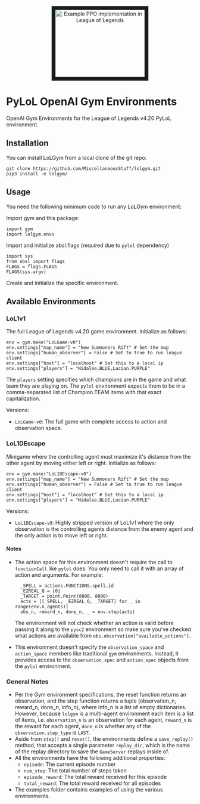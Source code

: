 <div align="center">
    <a href="https://www.youtube.com/watch?v=yVUKi63WfDA"
       target="_blank">
       <img src="http://img.youtube.com/vi/yVUKi63WfDA/0.jpg"
            alt="Example PPO implementation in League of Legends"
            width="240" height="180" border="10" />
    </a>
</div>

# PyLoL OpenAI Gym Environments

OpenAI Gym Environments for the League of Legends v4.20
PyLoL environment.

## Installation

You can install LoLGym from a local clone of the git repo:

```shell
git clone https://github.com/MiscellaneousStuff/lolgym.git
pip3 install -e lolgym/
```

## Usage

You need the following minimum code to run any LoLGym environment:

Import gym and this package:

    import gym
    import lolgym.envs

Import and initialize absl.flags (required due to `pylol` dependency)

    import sys
    from absl import flags
    FLAGS = flags.FLAGS
    FLAGS(sys.argv)

Create and initialize the specific environment.

## Available Environments

### LoL1v1

The full League of Legends v4.20 game environment. Initialize as follows:

    env = gym.make("LoLGame-v0")
    env.settings["map_name"] = "New Summoners Rift" # Set the map
    env.settings["human_observer"] = False # Set to true to run league client
    env.settings["host"] = "localhost" # Set this to a local ip
    env.settings["players"] = "Nidalee.BLUE,Lucian.PURPLE"
    
The `players` setting specifies which champions are in the game and what
team they are playing on. The `pylol` environment expects them to be in
a comma-separated list of Champion.TEAM items with that exact capitalization.

Versions:
- `LoLGame-v0`: The full game with complete access to action and observation
space.

### LoL1DEscape

Minigame where the controlling agent must maximize it's distance from the other
agent by moving either left or right. Initialize as follows:

    env = gym.make("LoL1DEscape-v0")
    env.settings["map_name"] = "New Summoners Rift" # Set the map
    env.settings["human_observer"] = False # Set to true to run league client
    env.settings["host"] = "localhost" # Set this to a local ip
    env.settings["players"] = "Nidalee.BLUE,Lucian.PURPLE"

Versions:
- `LoL1DEscape-v0`: Highly stripped version of LoL1v1 where the only observation
is the controlling agents distance from the enemy agent and the only action is to
move left or right.

#### Notes
- The action space for this environment doesn't require the call to `functionCall`
like `pylol` does. You only need to call it with an array of action and arguments.
For example:

        _SPELL = actions.FUNCTIONS.spell.id
        _EZREAL_Q = [0]
        _TARGET = point.Point(8000, 8000)
        acts = [[_SPELL, _EZREAL_Q, _TARGET] for _ in range(env.n_agents)]
        obs_n, reward_n, done_n, _ = env.step(acts)

    The environment will not check whether an action is valid before passing it
    along to the `pysc2` environment so make sure you've checked what actions are
    available from `obs.observation["available_actions"]`.

- This environment doesn't specify the `observation_space` and `action_space` members
like traditional `gym` environments. Instead, it provides access to the `observation_spec`
and `action_spec` objects from the `pylol` environment.

### General Notes
* Per the Gym environment specifications, the reset function returns an observation,
and the step function returns a tuple (observation_n, reward_n, done_n, info_n), where
info_n is a list of empty dictionaries. However, because `lolgym` is a multi-agent environment
each item is a list of items, i.e. `observation_n` is an observation for each agent, `reward_n`
is the reward for each agent, `done_n` is whether any of the `observation.step_type` is `LAST`.
* Aside from `step()` and `reset()`, the environments define a `save_replay()`
method, that accepts a single parameter `replay_dir`, which is the name of the replay
directory to save the `GameServer` replays inside of.
* All the environments have the following additional properties:
    - `episode`: The current episode number
    - `num_step`: The total number of steps taken
    - `episode_reward`: The total reward received for this episode
    - `total_reward`: The total reward received for all episodes
* The examples folder contains examples of using the various environments.
